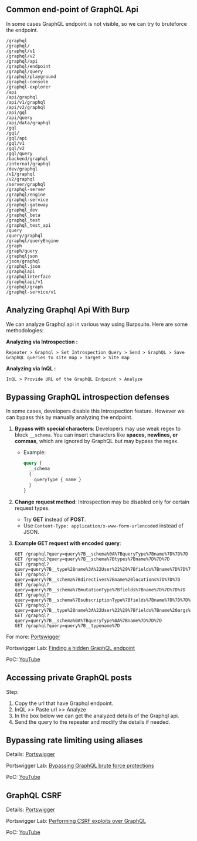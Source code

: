 ## Common end-point of GraphQL Api

In some cases GraphQL endpoint is not visible, so we can try to bruteforce the endpoint.
```
/graphql
/graphql/
/graphql/v1
/graphql/v2
/graphql/api
/graphql/endpoint
/graphql/query
/graphql/playground
/graphql-console
/graphql-explorer
/api
/api/graphql
/api/v1/graphql
/api/v2/graphql
/api/gql
/api/query
/api/data/graphql
/gql
/gql/
/gql/api
/gql/v1
/gql/v2
/gql/query
/backend/graphql
/internal/graphql
/dev/graphql
/v1/graphql
/v2/graphql
/server/graphql
/graphql-server
/graphql/engine
/graphql-service
/graphql-gateway
/graphql_dev
/graphql_beta
/graphql_test
/graphql_test_api
/query
/query/graphql
/graphql/queryEngine
/graph
/graph/query
/graphqljson
/json/graphql
/graphql.json
/graphqlapi
/graphqlinterface
/graphqlapi/v1
/graphql/graph
/graphql-service/v1
```

## Analyzing Graphql Api With Burp

We can analyze Graphql api in various way using Burpsuite. Here are some methodologies:

**Analyzing via Introspection :**

`Repeater > Graphql > Set Introspection Query > Send > GraphQL > Save GraphQL queries to site map > Target > Site map` 

**Analyzing via InQL :**

`InQL > Provide URL of the GraphQL Endpoint > Analyze`

## Bypassing GraphQL introspection defenses

In some cases, developers disable this Introspection feature. However we can bypass this by manually analyzing the endpoint.

1. **Bypass with special characters**:
   Developers may use weak regex to block `__schema`. You can insert characters like **spaces, newlines, or commas**, which are ignored by GraphQL but may bypass the regex.

   * Example:

     ```graphql
     query {
       __schema
       {
         queryType { name }
       }
     }
     ```

2. **Change request method**:
   Introspection may be disabled only for certain request types.

   * Try **GET** instead of **POST**.
   * Use `Content-Type: application/x-www-form-urlencoded` instead of JSON.

3. **Example GET request with encoded query**:

   ```
   GET /graphql?query=query%7B__schema%0A%7BqueryType%7Bname%7D%7D%7D
   GET /graphql?query=query%7B__schema%7Btypes%7Bname%7D%7D%7D
   GET /graphql?query=query%7B__type%28name%3A%22User%22%29%7Bfields%7Bname%7D%7D%7D
   GET /graphql?query=query%7B__schema%7Bdirectives%7Bname%20locations%7D%7D%7D
   GET /graphql?query=query%7B__schema%7BmutationType%7Bfields%7Bname%7D%7D%7D%7D
   GET /graphql?query=query%7B__schema%7BsubscriptionType%7Bfields%7Bname%7D%7D%7D%7D
   GET /graphql?query=query%7B__type%28name%3A%22User%22%29%7Bfields%7Bname%20args%7Bname%20type%7Bname%20kind%7D%7D%7D%7D%7D
   GET /graphql?query=query%7B__schema%0A%7BqueryType%0A%7Bname%7D%7D%7D
   GET /graphql?query=query%7B__typename%7D
   ```
For more: [Portswigger](https://portswigger.net/web-security/graphql#bypassing-graphql-introspection-defenses)

Portswigger Lab: [Finding a hidden GraphQL endpoint](https://portswigger.net/web-security/graphql/lab-graphql-find-the-endpoint)

PoC: [YouTube](https://youtu.be/RBKU4s0-Gd0?si=a92s8NIBi2z0DmUj)

## Accessing private GraphQL posts

Step:
  1. Copy the url that have Graphql endpoint.
  2. InQL >> Paste url >> Analyze
  3. In the box below we can get the analyzed details of the Graphql api.
  4. Send the query to the repeater and modify the details if needed. 
  
## Bypassing rate limiting using aliases

Details: [Portswigger](https://portswigger.net/web-security/graphql#bypassing-rate-limiting-using-aliases)

Portswigger Lab: [Bypassing GraphQL brute force protections](https://portswigger.net/web-security/graphql/lab-graphql-brute-force-protection-bypass)

PoC: [YouTube](https://www.youtube.com/watch?v=sKWah9eqWR4)

## GraphQL CSRF

Details: [Portswigger](https://portswigger.net/web-security/graphql#bypassing-rate-limiting-using-aliases)

Portswigger Lab: [Performing CSRF exploits over GraphQL](https://portswigger.net/web-security/graphql/lab-graphql-csrf-via-graphql-api)

PoC: [YouTube](https://www.youtube.com/watch?v=FVW2ZRNAyw8)
